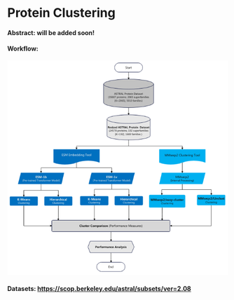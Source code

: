 # Protein Clustering

#### Abstract: will be added soon!

#### Workflow:
![system-image](images/workflow-1.png)


#### Datasets: https://scop.berkeley.edu/astral/subsets/ver=2.08
